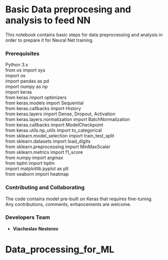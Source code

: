 # Basic Data preprocesing and analysis to feed NN

This notebook contains basic steps for data preprocessing and analysis 
in order to prepare it for Neural Net training.

### Prerequisites

Python 3.x   
from os import sys   
import os   
import pandas as pd   
import numpy as np   
import keras   
from keras import optimizers   
from keras.models import Sequential   
from keras.callbacks import History   
from keras.layers import Dense, Dropout, Activation   
from keras.layers.normalization import BatchNormalization   
from keras.callbacks import ModelCheckpoint   
from keras.utils.np_utils import to_categorical   
from sklearn.model_selection import train_test_split   
from sklearn.datasets import load_digits   
from sklearn.preprocessing import MinMaxScaler   
from sklearn.metrics import f1_score   
from numpy import argmax   
from tqdm import tqdm   
import matplotlib.pyplot as plt   
from seaborn import heatmap   

### Contributing and Collaborating

The code contains model pre-built on Keras that requires fine-tuning.   
Any contributions, comments, enhancements are welcome.   

### Developers Team

* **Viacheslav Nesterov**


# Data_processing_for_ML

